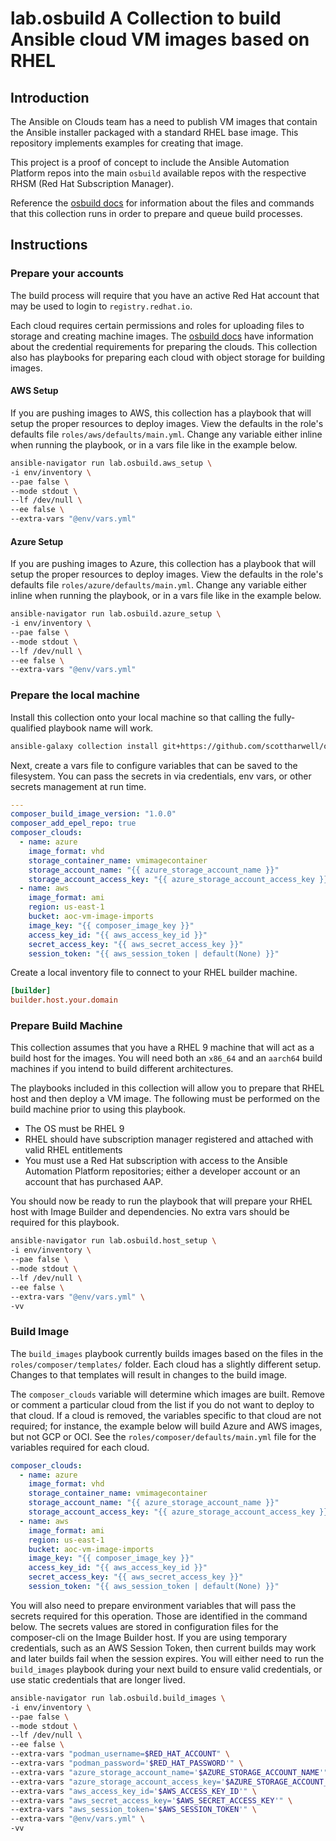 # lab.osbuild A Collection to build Ansible cloud VM images based on RHEL

## Introduction

The Ansible on Clouds team has a need to publish VM images that contain the Ansible installer packaged with a standard RHEL base image.  This repository implements examples for creating that image.

This project is a proof of concept to include the Ansible Automation Platform repos into the main `osbuild` available repos with the respective RHSM (Red Hat Subscription Manager).

Reference the [osbuild docs][os_build_docs] for information about the files and commands that this collection runs in order to prepare and queue build processes.

## Instructions

### Prepare your accounts

The build process will require that you have an active Red Hat account that may be used to login to `registry.redhat.io`.  

Each cloud requires certain permissions and roles for uploading files to storage and creating machine images.  The [osbuild docs][cloud_images] have information about the credential requirements for preparing the clouds.  This collection also has playbooks for preparing each cloud with object storage for building images.

#### AWS Setup

If you are pushing images to AWS, this collection has a playbook that will setup the proper resources to deploy images.  View the defaults in the role's defaults file `roles/aws/defaults/main.yml`.  Change any variable either inline when running the playbook, or in a vars file like in the example below.

```bash
ansible-navigator run lab.osbuild.aws_setup \
-i env/inventory \
--pae false \
--mode stdout \
--lf /dev/null \
--ee false \
--extra-vars "@env/vars.yml"
```

#### Azure Setup

If you are pushing images to Azure, this collection has a playbook that will setup the proper resources to deploy images.  View the defaults in the role's defaults file `roles/azure/defaults/main.yml`.  Change any variable either inline when running the playbook, or in a vars file like in the example below.

```bash
ansible-navigator run lab.osbuild.azure_setup \
-i env/inventory \
--pae false \
--mode stdout \
--lf /dev/null \
--ee false \
--extra-vars "@env/vars.yml"
```

### Prepare the local machine

Install this collection onto your local machine so that calling the fully-qualified playbook name will work.

```bash
ansible-galaxy collection install git+https://github.com/scottharwell/osbuild-with-rhsm-repos.git
```

Next, create a vars file to configure variables that can be saved to the filesystem.  You can pass the secrets in via credentials, env vars, or other secrets management at run time.

```yaml
---
composer_build_image_version: "1.0.0"
composer_add_epel_repo: true
composer_clouds:
  - name: azure
    image_format: vhd
    storage_container_name: vmimagecontainer
    storage_account_name: "{{ azure_storage_account_name }}"
    storage_account_access_key: "{{ azure_storage_account_access_key }}"
  - name: aws
    image_format: ami
    region: us-east-1
    bucket: aoc-vm-image-imports
    image_key: "{{ composer_image_key }}"
    access_key_id: "{{ aws_access_key_id }}"
    secret_access_key: "{{ aws_secret_access_key }}"
    session_token: "{{ aws_session_token | default(None) }}"
```

Create a local inventory file to connect to your RHEL builder machine.

```ini
[builder]
builder.host.your.domain
```

### Prepare Build Machine

This collection assumes that you have a RHEL 9 machine that will act as a build host for the images.  You will need both an `x86_64` and an `aarch64` build machines if you intend to build different architectures.

The playbooks included in this collection will allow you to prepare that RHEL host and then deploy a VM image.  The following must be performed on the build machine prior to using this playbook.

* The OS must be RHEL 9
* RHEL should have subscription manager registered and attached with valid RHEL entitlements
* You must use a Red Hat subscription with access to the Ansible Automation Platform repositories; either a developer account or an account that has purchased AAP.

You should now be ready to run the playbook that will prepare your RHEL host with Image Builder and dependencies.  No extra vars should be required for this playbook.

```bash
ansible-navigator run lab.osbuild.host_setup \
-i env/inventory \
--pae false \
--mode stdout \
--lf /dev/null \
--ee false \
--extra-vars "@env/vars.yml" \
-vv
```

### Build Image

The `build_images` playbook currently builds images based on the files in the `roles/composer/templates/` folder.  Each cloud has a slightly different setup.  Changes to that templates will result in changes to the build image.

The `composer_clouds` variable will determine which images are built.  Remove or comment a particular cloud from the list if you do not want to deploy to that cloud.  If a cloud is removed, the variables specific to that cloud are not required; for instance, the example below will build Azure and AWS images, but not GCP or OCI.  See the `roles/composer/defaults/main.yml` file for the variables required for each cloud.

```yaml
composer_clouds:
  - name: azure
    image_format: vhd
    storage_container_name: vmimagecontainer
    storage_account_name: "{{ azure_storage_account_name }}"
    storage_account_access_key: "{{ azure_storage_account_access_key }}"
  - name: aws
    image_format: ami
    region: us-east-1
    bucket: aoc-vm-image-imports
    image_key: "{{ composer_image_key }}"
    access_key_id: "{{ aws_access_key_id }}"
    secret_access_key: "{{ aws_secret_access_key }}"
    session_token: "{{ aws_session_token | default(None) }}"
```

You will also need to prepare environment variables that will pass the secrets required for this operation.  Those are identified in the command below.  The secrets values are stored in configuration files for the composer-cli on the Image Builder host.  If you are using temporary credentials, such as an AWS Session Token, then current builds may work and later builds fail when the session expires.  You will either need to run the `build_images` playbook during your next build to ensure valid credentials, or use static credentials that are longer lived.

```bash
ansible-navigator run lab.osbuild.build_images \
-i env/inventory \
--pae false \
--mode stdout \
--lf /dev/null \
--ee false \
--extra-vars "podman_username=$RED_HAT_ACCOUNT" \
--extra-vars "podman_password='$RED_HAT_PASSWORD'" \
--extra-vars "azure_storage_account_name='$AZURE_STORAGE_ACCOUNT_NAME'" \
--extra-vars "azure_storage_account_access_key='$AZURE_STORAGE_ACCOUNT_KEY'" \
--extra-vars "aws_access_key_id='$AWS_ACCESS_KEY_ID'" \
--extra-vars "aws_secret_access_key='$AWS_SECRET_ACCESS_KEY'" \
--extra-vars "aws_session_token='$AWS_SESSION_TOKEN'" \
--extra-vars "@env/vars.yml" \
-vv
```

[os_build_docs]: https://www.osbuild.org/guides/introduction.html
[cloud_images]: https://www.osbuild.org/guides/image-builder-on-premises/uploading-to-cloud.html
